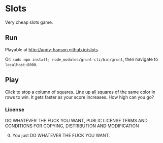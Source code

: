 # Slots

Very cheap slots game.


## Run

Playable at <http://andy-hanson.github.io/slots>.

Or: `sudo npm install; node_modules/grunt-cli/bin/grunt`, then navigate to `localhost:8000`.


## Play

Click to stop a column of squares.
Line up all squares of the same color in rows to win.
It gets faster as your score increases. How high can you go?


### License

DO WHATEVER THE FUCK YOU WANT, PUBLIC LICENSE
TERMS AND CONDITIONS FOR COPYING, DISTRIBUTION AND MODIFICATION

0. You just DO WHATEVER THE FUCK YOU WANT.
